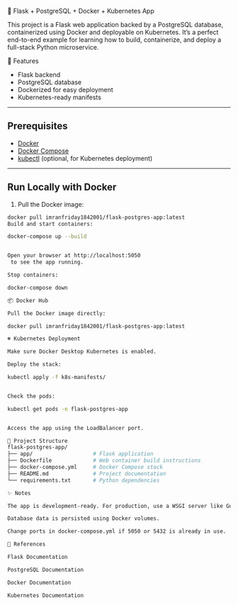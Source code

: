 🚀 Flask + PostgreSQL + Docker + Kubernetes App

This project is a Flask web application backed by a PostgreSQL database, containerized using Docker and deployable on Kubernetes.
It’s a perfect end-to-end example for learning how to build, containerize, and deploy a full-stack Python microservice.

🧩 Features

- Flask backend
- PostgreSQL database
- Dockerized for easy deployment
- Kubernetes-ready manifests

---

## Prerequisites
- [Docker](https://www.docker.com/get-started)
- [Docker Compose](https://docs.docker.com/compose/install/)
- [kubectl](https://kubernetes.io/docs/tasks/tools/) (optional, for Kubernetes deployment)

---

## Run Locally with Docker

1. Pull the Docker image:
```bash
docker pull imranfriday1842001/flask-postgres-app:latest
Build and start containers:

docker-compose up --build


Open your browser at http://localhost:5050
 to see the app running.

Stop containers:

docker-compose down

📦 Docker Hub

Pull the Docker image directly:

docker pull imranfriday1842001/flask-postgres-app:latest

☸️ Kubernetes Deployment

Make sure Docker Desktop Kubernetes is enabled.

Deploy the stack:

kubectl apply -f k8s-manifests/


Check the pods:

kubectl get pods -n flask-postgres-app


Access the app using the LoadBalancer port.

📂 Project Structure
flask-postgres-app/
├── app/                   # Flask application
├── Dockerfile             # Web container build instructions
├── docker-compose.yml     # Docker Compose stack
├── README.md              # Project documentation
└── requirements.txt       # Python dependencies

✨ Notes

The app is development-ready. For production, use a WSGI server like Gunicorn.

Database data is persisted using Docker volumes.

Change ports in docker-compose.yml if 5050 or 5432 is already in use.

📖 References

Flask Documentation

PostgreSQL Documentation

Docker Documentation

Kubernetes Documentation
